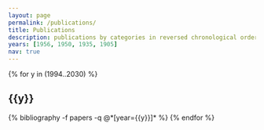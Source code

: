 ```yaml
---
layout: page
permalink: /publications/
title: Publications
description: publications by categories in reversed chronological order. generated by jekyll-scholar.
years: [1956, 1950, 1935, 1905]
nav: true
---
```


<div class="publications">

{% for y in (1994..2030) %}
  <h2 class="year">{{y}}</h2>
  {% bibliography -f papers -q @*[year={{y}}]* %}
{% endfor %}

</div>

